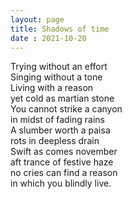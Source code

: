```yaml
---
layout: page
title: Shadows of time
date : 2021-10-20
---
```


Trying without an effort  
Singing without a tone  
Living with a reason  
yet cold as martian stone  
You cannot strike a canyon  
in midst of fading rains  
A slumber worth a paisa  
rots in deepless drain  
Swift as comes november  
aft trance of festive haze  
no cries can find a reason  
in which you blindly live.  